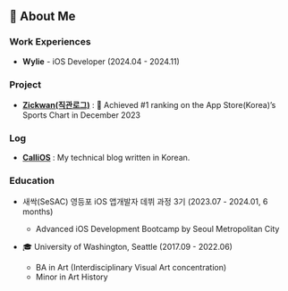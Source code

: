 
## 👋 About Me
### Work Experiences

- **Wylie** - iOS Developer (2024.04 - 2024.11)

### Project

- [**Zickwan(직관로그)**](https://apps.apple.com/kr/app/%EC%A7%81%EA%B4%80%EB%A1%9C%EA%B7%B8/id6469852233) : 🥇 Achieved #1 ranking on the App Store(Korea)’s Sports Chart in December 2023

### Log

- [**CalliOS**](https://calliek.tistory.com/) : My technical blog written in Korean.

### Education

- 새싹(SeSAC) 영등포 iOS 앱개발자 데뷔 과정 3기 (2023.07 - 2024.01, 6 months)
    - Advanced iOS Development Bootcamp by Seoul Metropolitan City
    
- 🎓 University of Washington, Seattle (2017.09 - 2022.06)
    - BA in Art (Interdisciplinary Visual Art concentration)
    - Minor in Art History
